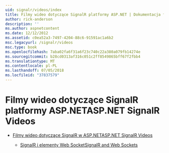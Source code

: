 ```yaml
---
uid: signalr/videos/index
title: Filmy wideo dotyczące SignalR platformy ASP.NET | Dokumentacja firmy Microsoft
author: rick-anderson
description: ''
ms.author: aspnetcontent
ms.date: 12/12/2012
ms.assetid: c0ea52a3-7497-4204-88c6-91591ac1a6b2
msc.legacyurl: /signalr/videos
msc.type: book
ms.openlocfilehash: 7aba02fa6f31a6f23c740c22a380a079fb14274e
ms.sourcegitcommit: b28cd0313af316c051c2ff8549865bff67f2fbb4
ms.translationtype: MT
ms.contentlocale: pl-PL
ms.lasthandoff: 07/05/2018
ms.locfileid: "37837579"
---
```

<a name="aspnet-signalr-videos"></a><span data-ttu-id="67097-102">Filmy wideo dotyczące SignalR platformy ASP.NET</span><span class="sxs-lookup"><span data-stu-id="67097-102">ASP.NET SignalR Videos</span></span>
====================
- [<span data-ttu-id="67097-103">Filmy wideo dotyczące SignalR w ASP.NET</span><span class="sxs-lookup"><span data-stu-id="67097-103">ASP.NET SignalR Videos</span></span>](getting-started/index.md)

    - [<span data-ttu-id="67097-104">SignalR i elementy Web Socket</span><span class="sxs-lookup"><span data-stu-id="67097-104">SignalR and Web Sockets</span></span>](getting-started/signalr-and-web-sockets.md)
